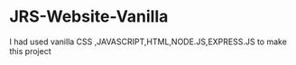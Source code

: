 # JRS-Website-Vanilla
I had used vanilla CSS ,JAVASCRIPT,HTML,NODE.JS,EXPRESS.JS to make this project
